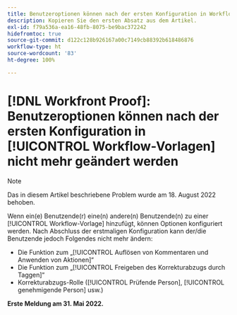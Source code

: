 ```yaml
---
title: Benutzeroptionen können nach der ersten Konfiguration in Workflow-Vorlagen nicht mehr geändert werden
description: Kopieren Sie den ersten Absatz aus dem Artikel.
exl-id: f79a536a-ea16-48fb-8075-be9bac372242
hidefromtoc: true
source-git-commit: d122c128b926167a00c7149cb88392b618486876
workflow-type: ht
source-wordcount: '83'
ht-degree: 100%

---
```


# [!DNL Workfront Proof]: Benutzeroptionen können nach der ersten Konfiguration in [!UICONTROL Workflow-Vorlagen] nicht mehr geändert werden

>[!NOTE]
>
>Das in diesem Artikel beschriebene Problem wurde am 18. August 2022 behoben.

Wenn ein(e) Benutzende(r) eine(n) andere(n) Benutzende(n) zu einer [!UICONTROL Workflow-Vorlage] hinzufügt, können Optionen konfiguriert werden. Nach Abschluss der erstmaligen Konfiguration kann der/die Benutzende jedoch Folgendes nicht mehr ändern:

* Die Funktion zum „[!UICONTROL Auflösen von Kommentaren und Anwenden von Aktionen]“
* Die Funktion zum „[!UICONTROL Freigeben des Korrekturabzugs durch Taggen]“
* Korrekturabzugs-Rolle ([!UICONTROL Prüfende Person], [!UICONTROL genehmigende Person] usw.)

**Erste Meldung am 31. Mai 2022.**
